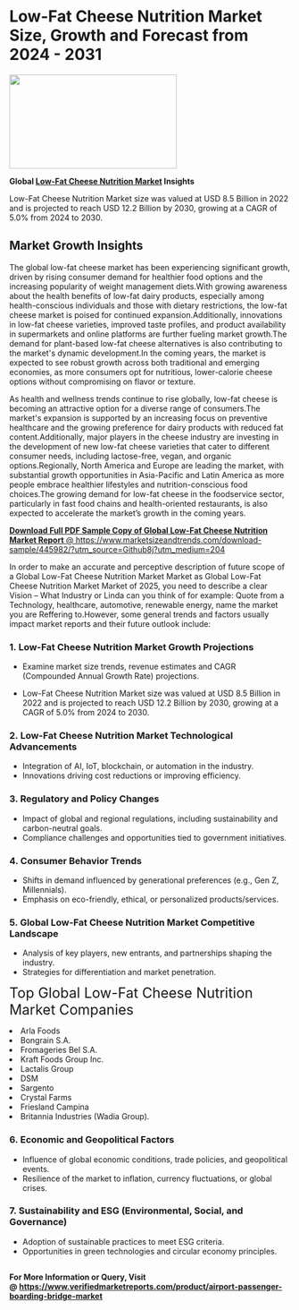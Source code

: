 <H1>Low-Fat Cheese Nutrition Market Size, Growth and Forecast from 2024 - 2031</H1><img class="aligncenter size-medium wp-image-584254" src="https://thirdeyenews.in/wp-content/uploads/2024/09/Global-Market-Research-300x168.jpeg" alt="" width="300" height="168" /><p><strong>Global&nbsp;<a href="https://www.marketsizeandtrends.com/download-sample/445982/?utm_source=Github8j?utm_medium=204">Low-Fat Cheese Nutrition Market</a> Insights</strong></p><p>Low-Fat Cheese Nutrition Market size was valued at USD 8.5 Billion in 2022 and is projected to reach USD 12.2 Billion by 2030, growing at a CAGR of 5.0% from 2024 to 2030.</p><p><h2>Market Growth Insights</h2> <p>The global low-fat cheese market has been experiencing significant growth, driven by rising consumer demand for healthier food options and the increasing popularity of weight management diets.With growing awareness about the health benefits of low-fat dairy products, especially among health-conscious individuals and those with dietary restrictions, the low-fat cheese market is poised for continued expansion.Additionally, innovations in low-fat cheese varieties, improved taste profiles, and product availability in supermarkets and online platforms are further fueling market growth.The demand for plant-based low-fat cheese alternatives is also contributing to the market's dynamic development.In the coming years, the market is expected to see robust growth across both traditional and emerging economies, as more consumers opt for nutritious, lower-calorie cheese options without compromising on flavor or texture.</p> <p><a href="sample_link"></a></p> <p>As health and wellness trends continue to rise globally, low-fat cheese is becoming an attractive option for a diverse range of consumers.The market's expansion is supported by an increasing focus on preventive healthcare and the growing preference for dairy products with reduced fat content.Additionally, major players in the cheese industry are investing in the development of new low-fat cheese varieties that cater to different consumer needs, including lactose-free, vegan, and organic options.Regionally, North America and Europe are leading the market, with substantial growth opportunities in Asia-Pacific and Latin America as more people embrace healthier lifestyles and nutrition-conscious food choices.The growing demand for low-fat cheese in the foodservice sector, particularly in fast food chains and health-oriented restaurants, is also expected to accelerate the market’s growth in the coming years.</p> <p><a href="more_link"></p><p><span class=""><strong>Download Full PDF Sample Copy of Global Low-Fat Cheese Nutrition Market Report</strong> @ <a href="https://www.marketsizeandtrends.com/download-sample/445982/?utm_source=Github8j?utm_medium=204" target="_blank">https://www.marketsizeandtrends.com/download-sample/445982/?utm_source=Github8j?utm_medium=204</a></span></p><p>In order to make an accurate and perceptive description of future scope of a Global&nbsp;Low-Fat Cheese Nutrition Market Market as Global&nbsp;Low-Fat Cheese Nutrition Market Market of 2025, you need to describe a clear Vision &ndash; What Industry or Linda can you think of for example: Quote from a Technology, healthcare, automotive, renewable energy, name the market you are Reffering to.However, some general trends and factors usually impact market reports and their future outlook include:</p><h3>1.&nbsp;<strong>Low-Fat Cheese Nutrition Market Growth Projections</strong></h3><ul><li>Examine market size trends, revenue estimates and CAGR (Compounded Annual Growth Rate) projections.</li><li><p>Low-Fat Cheese Nutrition Market size was valued at USD 8.5 Billion in 2022 and is projected to reach USD 12.2 Billion by 2030, growing at a CAGR of 5.0% from 2024 to 2030.</p></li></ul><h3>2.&nbsp;<strong>Low-Fat Cheese Nutrition Market Technological Advancements</strong></h3><ul><li>Integration of AI, IoT, blockchain, or automation in the industry.</li><li>Innovations driving cost reductions or improving efficiency.</li></ul><h3>3.&nbsp;<strong>Regulatory and Policy Changes</strong></h3><ul><li>Impact of global and regional regulations, including sustainability and carbon-neutral goals.</li><li>Compliance challenges and opportunities tied to government initiatives.</li></ul><h3>4.&nbsp;<strong>Consumer Behavior Trends</strong></h3><ul><li>Shifts in demand influenced by generational preferences (e.g., Gen Z, Millennials).</li><li>Emphasis on eco-friendly, ethical, or personalized products/services.</li></ul><h3>5.&nbsp;<strong>Global Low-Fat Cheese Nutrition Market Competitive Landscape</strong></h3><ul><li>Analysis of key players, new entrants, and partnerships shaping the industry.</li><li>Strategies for differentiation and market penetration.</li></ul><p data-pm-slice="1 1 []"><span style="color: inherit; font-family: inherit; font-size: 25px;">Top Global Low-Fat Cheese Nutrition Market Companies</span></p><div class="" data-test-id=""><p><li>Arla Foods</li><li> Bongrain S.A.</li><li> Fromageries Bel S.A.</li><li> Kraft Foods Group Inc.</li><li> Lactalis Group</li><li> DSM</li><li> Sargento</li><li> Crystal Farms</li><li> Friesland Campina</li><li> Britannia Industries (Wadia Group).</li></p></div><h3>6.&nbsp;<strong>Economic and Geopolitical Factors</strong></h3><ul><li>Influence of global economic conditions, trade policies, and geopolitical events.</li><li>Resilience of the market to inflation, currency fluctuations, or global crises.</li></ul><h3>7.&nbsp;<strong>Sustainability and ESG (Environmental, Social, and Governance)</strong></h3><ul><li>Adoption of sustainable practices to meet ESG criteria.</li><li>Opportunities in green technologies and circular economy principles.</li></ul><h2><strong style="font-size: 14px;">For More Information or Query, Visit @&nbsp;</strong><a style="background-color: #ffffff; font-size: 14px;" href="https://www.marketsizeandtrends.com/report/low-fat-cheese-nutrition-market/" target="_blank">https://www.verifiedmarketreports.com/product/airport-passenger-boarding-bridge-market</a></h2>